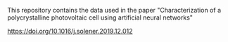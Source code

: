 This repository contains the data used in the paper "Characterization of a polycrystalline photovoltaic cell using artificial neural networks"

https://doi.org/10.1016/j.solener.2019.12.012
